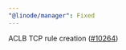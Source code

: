 ```yaml
---
"@linode/manager": Fixed
---
```


ACLB TCP rule creation ([#10264](https://github.com/linode/manager/pull/10264))
